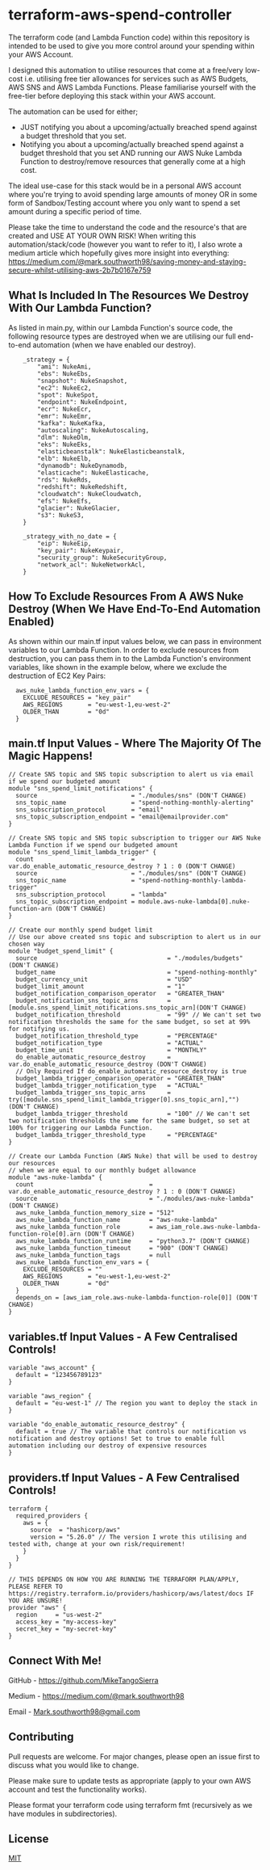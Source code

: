 # terraform-aws-spend-controller
The terraform code (and Lambda Function code) within this repository is intended to be used to give you more control around your spending within your AWS Account.

I designed this automation to utilise resources that come at a free/very low-cost i.e. utilising free tier allowances for services such as AWS Budgets, AWS SNS and AWS Lambda Functions. Please familiarise yourself with the free-tier before deploying this stack within your AWS account.

The automation can be used for either;
- JUST notifying you about a upcoming/actually breached spend against a budget threshold that you set.
- Notifying you about a upcoming/actually breached spend against a budget threshold that you set AND running our AWS Nuke Lambda Function to destroy/remove resources that generally come at a high cost.

The ideal use-case for this stack would be in a personal AWS account where you're trying to avoid spending large amounts of money OR in some form of Sandbox/Testing account where you only want to spend a set amount during a specific period of time.

Please take the time to understand the code and the resource's that are created and USE AT YOUR OWN RISK! When writing this automation/stack/code (however you want to refer to it), I also wrote a medium article which hopefully gives more insight into everything: https://medium.com/@mark.southworth98/saving-money-and-staying-secure-whilst-utilising-aws-2b7b0167e759

## What Is Included In The Resources We Destroy With Our Lambda Function?
As listed in main.py, within our Lambda Function's source code, the following resource types are destroyed when we are utilising our full end-to-end automation (when we have enabled our destroy).

```
    _strategy = {
        "ami": NukeAmi,
        "ebs": NukeEbs,
        "snapshot": NukeSnapshot,
        "ec2": NukeEc2,
        "spot": NukeSpot,
        "endpoint": NukeEndpoint,
        "ecr": NukeEcr,
        "emr": NukeEmr,
        "kafka": NukeKafka,
        "autoscaling": NukeAutoscaling,
        "dlm": NukeDlm,
        "eks": NukeEks,
        "elasticbeanstalk": NukeElasticbeanstalk,
        "elb": NukeElb,
        "dynamodb": NukeDynamodb,
        "elasticache": NukeElasticache,
        "rds": NukeRds,
        "redshift": NukeRedshift,
        "cloudwatch": NukeCloudwatch,
        "efs": NukeEfs,
        "glacier": NukeGlacier,
        "s3": NukeS3,
    }

    _strategy_with_no_date = {
        "eip": NukeEip,
        "key_pair": NukeKeypair,
        "security_group": NukeSecurityGroup,
        "network_acl": NukeNetworkAcl,
    }
```
## How To Exclude Resources From A AWS Nuke Destroy (When We Have End-To-End Automation Enabled)
As shown within our main.tf input values below, we can pass in environment variables to our Lambda Function.
In order to exclude resources from destruction, you can pass them in to the Lambda Function's environment variables, like shown in the example below, where we exclude the destruction of EC2 Key Pairs:
```
  aws_nuke_lambda_function_env_vars = {
    EXCLUDE_RESOURCES = "key_pair"
    AWS_REGIONS       = "eu-west-1,eu-west-2"
    OLDER_THAN        = "0d"
  }
```


## main.tf Input Values - Where The Majority Of The Magic Happens!

```
// Create SNS topic and SNS topic subscription to alert us via email if we spend our budgeted amount
module "sns_spend_limit_notifications" {
  source                          = "./modules/sns" (DON'T CHANGE)
  sns_topic_name                  = "spend-nothing-monthly-alerting"
  sns_subscription_protocol       = "email"
  sns_topic_subscription_endpoint = "email@emailprovider.com"
}

// Create SNS topic and SNS topic subscription to trigger our AWS Nuke Lambda Function if we spend our budgeted amount
module "sns_spend_limit_lambda_trigger" {
  count                           = var.do_enable_automatic_resource_destroy ? 1 : 0 (DON'T CHANGE)
  source                          = "./modules/sns" (DON'T CHANGE)
  sns_topic_name                  = "spend-nothing-monthly-lambda-trigger"
  sns_subscription_protocol       = "lambda"
  sns_topic_subscription_endpoint = module.aws-nuke-lambda[0].nuke-function-arn (DON'T CHANGE)
}

// Create our monthly spend budget limit
// Use our above created sns topic and subscription to alert us in our chosen way
module "budget_spend_limit" {
  source                                    = "./modules/budgets" (DON'T CHANGE)
  budget_name                               = "spend-nothing-monthly"
  budget_currency_unit                      = "USD"
  budget_limit_amount                       = "1"
  budget_notification_comparison_operator   = "GREATER_THAN"
  budget_notification_sns_topic_arns        = [module.sns_spend_limit_notifications.sns_topic_arn](DON'T CHANGE)
  budget_notification_threshold             = "99" // We can't set two notification thresholds the same for the same budget, so set at 99% for notifying us.
  budget_notification_threshold_type        = "PERCENTAGE"
  budget_notification_type                  = "ACTUAL"
  budget_time_unit                          = "MONTHLY"
  do_enable_automatic_resource_destroy      = var.do_enable_automatic_resource_destroy (DON'T CHANGE)
  // Only Required If do_enable_automatic_resource_destroy is true
  budget_lambda_trigger_comparison_operator = "GREATER_THAN"
  budget_lambda_trigger_notification_type   = "ACTUAL"
  budget_lambda_trigger_sns_topic_arns      = try([module.sns_spend_limit_lambda_trigger[0].sns_topic_arn],"") (DON'T CHANGE)
  budget_lambda_trigger_threshold           = "100" // We can't set two notification thresholds the same for the same budget, so set at 100% for triggering our Lambda Function.
  budget_lambda_trigger_threshold_type      = "PERCENTAGE"
}

// Create our Lambda Function (AWS Nuke) that will be used to destroy our resources
// when we are equal to our monthly budget allowance
module "aws-nuke-lambda" {
  count                                = var.do_enable_automatic_resource_destroy ? 1 : 0 (DON'T CHANGE)
  source                               = "./modules/aws-nuke-lambda" (DON'T CHANGE)
  aws_nuke_lambda_function_memory_size = "512" 
  aws_nuke_lambda_function_name        = "aws-nuke-lambda"
  aws_nuke_lambda_function_role        = aws_iam_role.aws-nuke-lambda-function-role[0].arn (DON'T CHANGE)
  aws_nuke_lambda_function_runtime     = "python3.7" (DON'T CHANGE)
  aws_nuke_lambda_function_timeout     = "900" (DON'T CHANGE)
  aws_nuke_lambda_function_tags        = null
  aws_nuke_lambda_function_env_vars = {
    EXCLUDE_RESOURCES = ""
    AWS_REGIONS       = "eu-west-1,eu-west-2"
    OLDER_THAN        = "0d"
  }
  depends_on = [aws_iam_role.aws-nuke-lambda-function-role[0]] (DON'T CHANGE)
}

```

## variables.tf Input Values - A Few Centralised Controls!
```
variable "aws_account" {
  default = "123456789123"
}

variable "aws_region" {
  default = "eu-west-1" // The region you want to deploy the stack in
}

variable "do_enable_automatic_resource_destroy" {
  default = true // The variable that controls our notification vs notification and destroy options! Set to true to enable full automation including our destroy of expensive resources
}
```

## providers.tf Input Values - A Few Centralised Controls!
```
terraform {
  required_providers {
    aws = {
      source  = "hashicorp/aws"
      version = "5.26.0" // The version I wrote this utilising and tested with, change at your own risk/requirement!
    }
  }
}

// THIS DEPENDS ON HOW YOU ARE RUNNING THE TERRAFORM PLAN/APPLY, PLEASE REFER TO https://registry.terraform.io/providers/hashicorp/aws/latest/docs IF YOU ARE UNSURE!
provider "aws" {
  region     = "us-west-2"
  access_key = "my-access-key"
  secret_key = "my-secret-key"
}
```

## Connect With Me!
GitHub - https://github.com/MikeTangoSierra

Medium - https://medium.com/@mark.southworth98

Email -
Mark.southworth98@gmail.com


## Contributing

Pull requests are welcome. For major changes, please open an issue first
to discuss what you would like to change.

Please make sure to update tests as appropriate (apply to your own AWS account and test the functionality works).

Please format your terraform code using terraform fmt (recursively as we have modules in subdirectories).

## License

[MIT](https://choosealicense.com/licenses/mit/)
